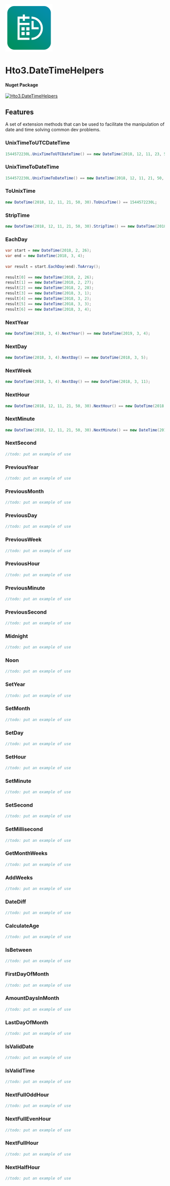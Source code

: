 <img alt="logo" width="150" height="150" src="nuget-logo.png">

Hto3.DateTimeHelpers
========================================

#### Nuget Package
[![Hto3.DateTimeHelpers](https://img.shields.io/nuget/v/Hto3.DateTimeHelpers.svg)](https://www.nuget.org/packages/Hto3.DateTimeHelpers/)


Features
--------
A set of extension methods that can be used to facilitate the manipulation of date and time solving common dev problems.

### UnixTimeToUTCDateTime

```csharp
1544572230L.UnixTimeToUTCDateTime() == new DateTime(2018, 12, 11, 23, 50, 30, DateTimeKind.Utc);
```

### UnixTimeToDateTime

```csharp
1544572230L.UnixTimeToDateTime() == new DateTime(2018, 12, 11, 21, 50, 30); //When local is -02:00 GMT
```

### ToUnixTime

```csharp
new DateTime(2018, 12, 11, 21, 50, 30).ToUnixTime() == 1544572230L;
```

### StripTime

```csharp
new DateTime(2018, 12, 11, 21, 50, 30).StripTime() == new DateTime(2018, 12, 11);
```

### EachDay

```csharp
var start = new DateTime(2018, 2, 26);
var end = new DateTime(2018, 3, 4);

var result = start.EachDay(end).ToArray();

result[0] == new DateTime(2018, 2, 26);
result[1] == new DateTime(2018, 2, 27);
result[2] == new DateTime(2018, 2, 28);
result[3] == new DateTime(2018, 3, 1);
result[4] == new DateTime(2018, 3, 2);
result[5] == new DateTime(2018, 3, 3);
result[6] == new DateTime(2018, 3, 4);
```

### NextYear

```csharp
new DateTime(2018, 3, 4).NextYear() == new DateTime(2019, 3, 4);
```

### NextDay

```csharp
new DateTime(2018, 3, 4).NextDay() == new DateTime(2018, 3, 5);
```

### NextWeek

```csharp
new DateTime(2018, 3, 4).NextDay() == new DateTime(2018, 3, 11);
```

### NextHour

```csharp
new DateTime(2018, 12, 11, 21, 50, 30).NextHour() == new DateTime(2018, 12, 11, 22, 50, 30);
```

### NextMinute

```csharp
new DateTime(2018, 12, 11, 21, 50, 30).NextMinute() == new DateTime(2018, 12, 11, 21, 51, 30);
```

### NextSecond

```csharp
//todo: put an example of use
```

### PreviousYear

```csharp
//todo: put an example of use
```

### PreviousMonth

```csharp
//todo: put an example of use
```

### PreviousDay

```csharp
//todo: put an example of use
```

### PreviousWeek

```csharp
//todo: put an example of use
```

### PreviousHour

```csharp
//todo: put an example of use
```

### PreviousMinute

```csharp
//todo: put an example of use
```

### PreviousSecond

```csharp
//todo: put an example of use
```

### Midnight

```csharp
//todo: put an example of use
```

### Noon

```csharp
//todo: put an example of use
```

### SetYear

```csharp
//todo: put an example of use
```

### SetMonth

```csharp
//todo: put an example of use
```

### SetDay

```csharp
//todo: put an example of use
```

### SetHour

```csharp
//todo: put an example of use
```

### SetMinute

```csharp
//todo: put an example of use
```

### SetSecond

```csharp
//todo: put an example of use
```

### SetMillisecond

```csharp
//todo: put an example of use
```

### GetMonthWeeks

```csharp
//todo: put an example of use
```

### AddWeeks

```csharp
//todo: put an example of use
```

### DateDiff

```csharp
//todo: put an example of use
```

### CalculateAge

```csharp
//todo: put an example of use
```

### IsBetween

```csharp
//todo: put an example of use
```

### FirstDayOfMonth

```csharp
//todo: put an example of use
```

### AmountDaysInMonth

```csharp
//todo: put an example of use
```

### LastDayOfMonth

```csharp
//todo: put an example of use
```

### IsValidDate

```csharp
//todo: put an example of use
```

### IsValidTime

```csharp
//todo: put an example of use
```

### NextFullOddHour

```csharp
//todo: put an example of use
```

### NextFullEvenHour

```csharp
//todo: put an example of use
```

### NextFullHour

```csharp
//todo: put an example of use
```

### NextHalfHour

```csharp
//todo: put an example of use
```